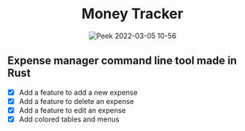 <div align="center">

  
# Money Tracker
  
![Peek 2022-03-05 10-56](https://user-images.githubusercontent.com/66398400/156886463-a373d113-d381-40fc-bcc2-b5c6e98784a1.gif)

</div>

## Expense manager command line tool made in Rust

- [x] Add a feature to add a new expense
- [x] Add a feature to delete an expense
- [x] Add a feature to edit an expense
- [x] Add colored tables and menus
